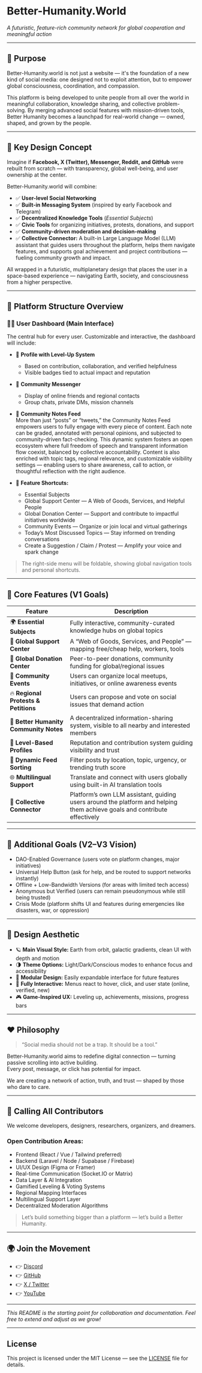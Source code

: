 # Better-Humanity.World

_A futuristic, feature-rich community network for global cooperation and meaningful action_

---

## 🧭 Purpose

Better-Humanity.world is not just a website — it's the foundation of a new kind of social media: one designed not to exploit attention, but to empower global consciousness, coordination, and compassion.

This platform is being developed to unite people from all over the world in meaningful collaboration, knowledge sharing, and collective problem-solving. By merging advanced social features with mission-driven tools, Better Humanity becomes a launchpad for real-world change — owned, shaped, and grown by the people.

---

## 🚀 Key Design Concept

Imagine if **Facebook, X (Twitter), Messenger, Reddit, and GitHub** were rebuilt from scratch — with transparency, global well-being, and user ownership at the center.

Better-Humanity.world will combine:

- ✅ **User-level Social Networking**  
- ✅ **Built-in Messaging System** (inspired by early Facebook and Telegram)  
- ✅ **Decentralized Knowledge Tools** (_Essential Subjects_)  
- ✅ **Civic Tools** for organizing initiatives, protests, donations, and support  
- ✅ **Community-driven moderation and decision-making**  
- ✅ **Collective Connector:** A built-in Large Language Model (LLM) assistant that guides users throughout the platform, helps them navigate features, and supports goal achievement and project contributions — fueling community growth and impact.

All wrapped in a futuristic, multiplanetary design that places the user in a space-based experience — navigating Earth, society, and consciousness from a higher perspective.

---

## 🔧 Platform Structure Overview

### 🧑‍🚀 User Dashboard (Main Interface)

The central hub for every user. Customizable and interactive, the dashboard will include:

- 👤 **Profile with Level-Up System**  
  - Based on contribution, collaboration, and verified helpfulness  
  - Visible badges tied to actual impact and reputation

- 💬 **Community Messenger**  
  - Display of online friends and regional contacts  
  - Group chats, private DMs, mission channels

- 📣 **Community Notes Feed**  
  More than just “posts” or “tweets,” the Community Notes Feed empowers users to fully engage with every piece of content. Each note can be graded, annotated with personal opinions, and subjected to community-driven fact-checking. This dynamic system fosters an open ecosystem where full freedom of speech and transparent information flow coexist, balanced by collective accountability. Content is also enriched with topic tags, regional relevance, and customizable visibility settings — enabling users to share awareness, call to action, or thoughtful reflection with the right audience.

- 📌 **Feature Shortcuts:**  
  - Essential Subjects  
  - Global Support Center — A Web of Goods, Services, and Helpful People  
  - Global Donation Center — Support and contribute to impactful initiatives worldwide  
  - Community Events — Organize or join local and virtual gatherings  
  - Today’s Most Discussed Topics — Stay informed on trending conversations  
  - Create a Suggestion / Claim / Protest — Amplify your voice and spark change  

> The right-side menu will be foldable, showing global navigation tools and personal shortcuts.

---

## 🧠 Core Features (V1 Goals)

| Feature                       | Description                                                                    |
|------------------------------|--------------------------------------------------------------------------------|
| 🌍 **Essential Subjects**      | Fully interactive, community-curated knowledge hubs on global topics           |
| 🤝 **Global Support Center**   | A “Web of Goods, Services, and People” — mapping free/cheap help, workers, tools|
| 🎁 **Global Donation Center**  | Peer-to-peer donations, community funding for global/regional issues           |
| 📅 **Community Events**        | Users can organize local meetups, initiatives, or online awareness events      |
| 🔥 **Regional Protests & Petitions** | Users can propose and vote on social issues that demand action            |
| 🧾 **Better Humanity Community Notes** | A decentralized information-sharing system, visible to all nearby and interested members |
| 📡 **Level-Based Profiles**    | Reputation and contribution system guiding visibility and trust                |
| 🧭 **Dynamic Feed Sorting**    | Filter posts by location, topic, urgency, or trending truth score              |
| 🌐 **Multilingual Support**    | Translate and connect with users globally using built-in AI translation tools  |
| 🤖 **Collective Connector**    | Platform’s own LLM assistant, guiding users around the platform and helping them achieve goals and contribute effectively |

---

## 🎯 Additional Goals (V2–V3 Vision)

- DAO-Enabled Governance (users vote on platform changes, major initiatives)  
- Universal Help Button (ask for help, and be routed to support networks instantly)  
- Offline + Low-Bandwidth Versions (for areas with limited tech access)  
- Anonymous but Verified (users can remain pseudonymous while still being trusted)  
- Crisis Mode (platform shifts UI and features during emergencies like disasters, war, or oppression)  

---

## 🎨 Design Aesthetic

- 🪐 **Main Visual Style:** Earth from orbit, galactic gradients, clean UI with depth and motion  
- 🌗 **Theme Options:** Light/Dark/Conscious modes to enhance focus and accessibility  
- 🧩 **Modular Design:** Easily expandable interface for future features  
- 🎇 **Fully Interactive:** Menus react to hover, click, and user state (online, verified, new)  
- 🎮 **Game-Inspired UX:** Leveling up, achievements, missions, progress bars  

---

## ❤️ Philosophy

> “Social media should not be a trap. It should be a tool.”

Better-Humanity.world aims to redefine digital connection — turning passive scrolling into active building.  
Every post, message, or click has potential for impact.

We are creating a network of action, truth, and trust — shaped by those who dare to care.

---

## 🤝 Calling All Contributors

We welcome developers, designers, researchers, organizers, and dreamers.

### Open Contribution Areas:

- Frontend (React / Vue / Tailwind preferred)  
- Backend (Laravel / Node / Supabase / Firebase)  
- UI/UX Design (Figma or Framer)  
- Real-time Communication (Socket.IO or Matrix)  
- Data Layer & AI Integration  
- Gamified Leveling & Voting Systems  
- Regional Mapping Interfaces  
- Multilingual Support Layer  
- Decentralized Moderation Algorithms  

> Let’s build something bigger than a platform — let’s build a Better Humanity.

---

## 🌍 Join the Movement

- 👉 [Discord](https://discord.gg/X2zJXKATcG)  
- 👉 [GitHub](https://github.com/Better-Humanity/Better-Humanity.World-)  
- 👉 [X / Twitter](https://x.com/BetterHumanityX)  
- 👉 [YouTube](https://www.youtube.com/@Better-HumanityPlatform-jc5zd)

---

*This README is the starting point for collaboration and documentation. Feel free to extend and adjust as we grow!*

---

## License

This project is licensed under the MIT License — see the [LICENSE](LICENSE) file for details.
